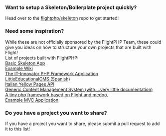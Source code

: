 ### Want to setup a Skeleton/Boilerplate project quickly?

Head over to the [flightphp/skeleton](https://github.com/flightphp/skeleton) repo to get started!

### Need some inspiration?

While these are not officially sponsored by the FlightPHP Team, these could give you ideas on how to structure your own projects that are built with Flight!<br />
List of projects built with FlightPHP:<br />
[Basic Skeleton App](https://github.com/markhughes/flight-skeleton)<br />
[Example Wiki](https://github.com/Skayo/FlightWiki)<br />
[The IT-Innovator PHP Framework Application](https://github.com/itinnovator/myphp-app)<br />
[LittleEducationalCMS (Spanish)](https://github.com/casgin/LittleEducationalCMS)<br />
[Italian Yellow Pages API](https://github.com/chiccomagnus/PGAPI)<br />
[Generic Content Management System (with....very little documentation)](https://github.com/recepuncu/cms)<br />
[A tiny php framework based on Flight and medoo.](https://github.com/ycrao/tinyme)<br />
[Example MVC Application](https://github.com/paddypei/Flight-MVC)<br />

### Do you have a project you want to share?

If you have a project you want to share, please submit a pull request to add it to this list!
